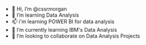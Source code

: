- 👋 Hi, I’m @cssrmorgan
- 👀 I’m learning Data Analysis
- 📫 i'm learning POWER BI for data analysis
- 🌱 I’m currently learning IBM's Data Analysis
- 💞️ I’m looking to collaborate on Data Analysis Projects


<!---
cssrmorgan/cssrmorgan is a ✨ special ✨ repository because its `README.md` (this file) appears on your GitHub profile.
You can click the Preview link to take a look at your changes.
--->
